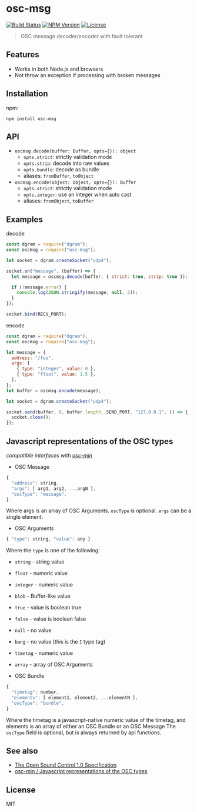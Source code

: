 # osc-msg
[![Build Status](http://img.shields.io/travis/mohayonao/osc-msg.svg?style=flat-square)](https://travis-ci.org/mohayonao/osc-msg)
[![NPM Version](http://img.shields.io/npm/v/osc-msg.svg?style=flat-square)](https://www.npmjs.org/package/osc-msg)
[![License](http://img.shields.io/badge/license-MIT-brightgreen.svg?style=flat-square)](http://mohayonao.mit-license.org/)

> OSC message decoder/encoder with fault tolerant

## Features
- Works in both Node.js and browsers
- Not throw an exception if processing with broken messages

## Installation

npm:

```
npm install osc-msg
```

## API

- `oscmsg.decode(buffer: Buffer, opts={}): object`
  - `opts.strict`: strictly validation mode
  - `opts.strip`: decode into raw values
  - `opts.bundle`: decode as bundle
  - aliases: `fromBuffer`, `toObject`
- `oscmsg.encode(object: object, opts={}): Buffer`
  - `opts.strict`: strictly validation mode
  - `opts.integer`: use an integer when auto cast
  - aliases: `fromObject`, `toBuffer`

## Examples

decode

```js
const dgram = require("dgram");
const oscmsg = require("osc-msg");

let socket = dgram.createSocket("udp4");

socket.on("message", (buffer) => {
  let message = oscmsg.decode(buffer, { strict: true, strip: true });

  if (!message.error) {
    console.log(JSON.stringify(message, null, 2));
  }
});

socket.bind(RECV_PORT);
```

encode

```js
const dgram = require("dgram");
const oscmsg = require("osc-msg");

let message = {
  address: "/foo",
  args: [
    { type: "integer", value: 0 },
    { type: "float", value: 1.5 },
  ],
};
let buffer = oscmsg.encode(message);

let socket = dgram.createSocket("udp4");

socket.send(buffer, 0, buffer.length, SEND_PORT, "127.0.0.1", () => {
  socket.close();
});
```

## Javascript representations of the OSC types

_compatible interfaces with [osc-min](https://github.com/russellmcc/node-osc-min)_

- OSC Message

```js
{
  "address": string,
  "args": [ arg1, arg2, ...argN ],
  "oscType": "message",
}
```

Where args is an array of OSC Arguments. `oscType` is optional. `args` can be a single element.

- OSC Arguments

```js
{ "type": string, "value": any }
```

Where the `type` is one of the following:

  - `string` - string value
  - `float` - numeric value
  - `integer` - numeric value
  - `blob` - Buffer-like value
  - `true` - value is boolean true
  - `false` - value is boolean false
  - `null` - no value
  - `bang` - no value (this is the `I` type tag)
  - `timetag` - numeric value
  - `array` - array of OSC Arguments

- OSC Bundle

```js
{
  "timetag": number,
  "elements": [ element1, element2, ...elementN ],
  "oscType": "bundle",
}
```

Where the timetag is a javascript-native numeric value of the timetag, and elements is an array of either an OSC Bundle or an OSC Message The `oscType` field is optional, but is always returned by api functions.

## See also
- [The Open Sound Control 1.0 Specification](http://opensoundcontrol.org/spec-1_0)
- [osc-min / Javascript representations of the OSC types](https://github.com/russellmcc/node-osc-min#javascript-representations-of-the-osc-types)

## License
MIT
